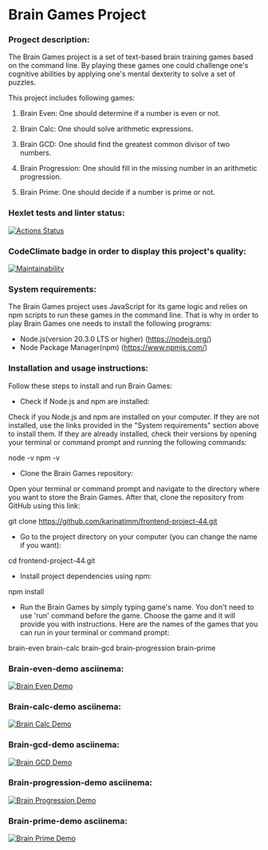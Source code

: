# Brain Games Project

### Progect description:

The Brain Games project is a set of text-based brain training games based on the command line. By playing these games one could challenge one's cognitive abilities by applying one's mental dexterity to solve a set of puzzles.

This project includes following games:

1. Brain Even:
   One should determine if a number is even or not.

2. Brain Calc:
   One should solve arithmetic expressions.

3. Brain GCD:
   One should find the greatest common divisor of two numbers.

4. Brain Progression:
   One should fill in the missing number in an arithmetic progression.

5. Brain Prime:
   One should decide if a number is prime or not.

### Hexlet tests and linter status:

[![Actions Status](https://github.com/karinatimm/frontend-project-44/actions/workflows/hexlet-check.yml/badge.svg)](https://github.com/karinatimm/frontend-project-44/actions)

### CodeClimate badge in order to display this project's quality:

[![Maintainability](https://api.codeclimate.com/v1/badges/779fdd66847efd96a6ec/maintainability)](https://codeclimate.com/github/karinatimm/frontend-project-44/maintainability)

### System requirements:

The Brain Games project uses JavaScript for its game logic and relies on npm scripts to run these games in the command line. That is why in order to play Brain Games one needs to install the following programs:

- Node.js(version 20.3.0 LTS or higher) (https://nodejs.org/)
- Node Package Manager(npm) (https://www.npmjs.com/)

### Installation and usage instructions:

Follow these steps to install and run Brain Games:

- Check if Node.js and npm are installed:

Check if you Node.js and npm are installed on your computer. If they are not installed, use the links provided in the "System requirements" section above to install them. If they are already installed, check their versions by opening your terminal or command prompt and running the following commands:

node -v
npm -v

- Clone the Brain Games repository:

Open your terminal or command prompt and navigate to the directory where you want to store the Brain Games. After that, clone the repository from GitHub using this link:

git clone https://github.com/karinatimm/frontend-project-44.git

- Go to the project directory on your computer (you can change the name if you want):

cd frontend-project-44.git

- Install project dependencies using npm:

npm install

- Run the Brain Games by simply typing game's name. You don't need to use 'run' command before the game. Choose the game and it will provide you with instructions. Here are the names of the games that you can run in your terminal or command prompt:

brain-even
brain-calc
brain-gcd
brain-progression
brain-prime

### Brain-even-demo asciinema:

[![Brain Even Demo](https://asciinema.org/a/bTf55dS2tLpBtUroA3GuAlgcL.svg)](https://asciinema.org/a/bTf55dS2tLpBtUroA3GuAlgcL)

### Brain-calc-demo asciinema:

[![Brain Calc Demo](https://asciinema.org/a/ZwZicf330jcnEzf1mfagJnfQX.svg)](https://asciinema.org/a/ZwZicf330jcnEzf1mfagJnfQX)

### Brain-gcd-demo asciinema:

[![Brain GCD Demo](https://asciinema.org/a/l2TOg5Eq3oC6kYtyxYtfs5Mp7.svg)](https://asciinema.org/a/l2TOg5Eq3oC6kYtyxYtfs5Mp7)

### Brain-progression-demo asciinema:

[![Brain Progression Demo](https://asciinema.org/a/G5wqwtga1EMGfSj3qxERb3jJc.svg)](https://asciinema.org/a/G5wqwtga1EMGfSj3qxERb3jJc)

### Brain-prime-demo asciinema:

[![Brain Prime Demo](https://asciinema.org/a/fj7HjF4Obas8uDVD5U0sMuLcZ.svg)](https://asciinema.org/a/fj7HjF4Obas8uDVD5U0sMuLcZ)

